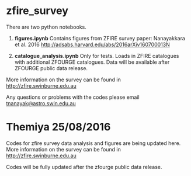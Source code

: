 # zfire_survey

There are two python notebooks. 

1. **figures.ipynb** Contains figures from ZFIRE survey paper: Nanayakkara et al. 2016
http://adsabs.harvard.edu/abs/2016arXiv160700013N
 
2. **catalogue_analysis.ipynb** Only for tests. Loads in ZFIRE catalogues with additional ZFOURGE catalogues. 
Data will be available after ZFOURGE public data release. 

More information on the survey can be found in http://zfire.swinburne.edu.au

Any questions or problems with the codes please email tnanayak@astro.swin.edu.au

Themiya 25/08/2016
=======

Codes for zfire survey data analysis and figures are being updated here. 
More information on the survey can be found in http://zfire.swinburne.edu.au

Codes will be fully updated after the zfourge public data release. 
